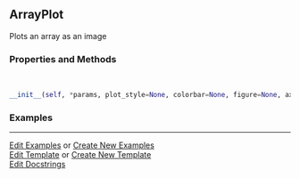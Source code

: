 ## <a id="McUtils.Plots.Plots.ArrayPlot">ArrayPlot</a>
Plots an array as an image

### Properties and Methods
<a id="McUtils.Plots.Plots.ArrayPlot.__init__" class="docs-object-method">&nbsp;</a>
```python
__init__(self, *params, plot_style=None, colorbar=None, figure=None, axes=None, subplot_kw=None, method='imshow', **opts): 
```

### Examples


___

[Edit Examples](https://github.com/McCoyGroup/References/edit/gh-pages/Documentation/examples/McUtils/Plots/Plots/ArrayPlot.md) or 
[Create New Examples](https://github.com/McCoyGroup/References/new/gh-pages/?filename=Documentation/examples/McUtils/Plots/Plots/ArrayPlot.md) <br/>
[Edit Template](https://github.com/McCoyGroup/References/edit/gh-pages/Documentation/templates/McUtils/Plots/Plots/ArrayPlot.md) or 
[Create New Template](https://github.com/McCoyGroup/References/new/gh-pages/?filename=Documentation/templates/McUtils/Plots/Plots/ArrayPlot.md) <br/>
[Edit Docstrings](https://github.com/McCoyGroup/McUtils/edit/master/Plots/Plots.py?message=Update%20Docs)